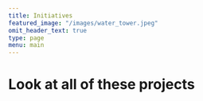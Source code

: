 ```yaml
---
title: Initiatives
featured_image: "/images/water_tower.jpeg"
omit_header_text: true
type: page
menu: main
---
```


# Look at all of these projects



